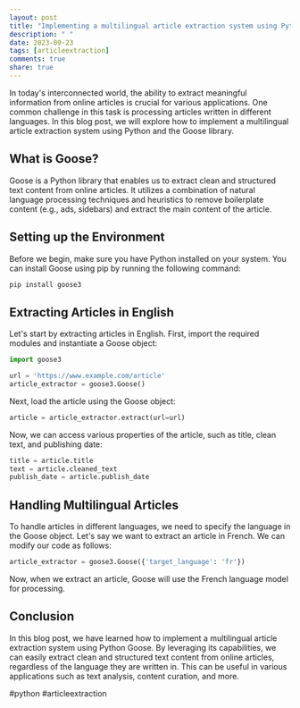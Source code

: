 ```yaml
---
layout: post
title: "Implementing a multilingual article extraction system using Python Goose"
description: " "
date: 2023-09-23
tags: [articleextraction]
comments: true
share: true
---
```


In today's interconnected world, the ability to extract meaningful information from online articles is crucial for various applications. One common challenge in this task is processing articles written in different languages. In this blog post, we will explore how to implement a multilingual article extraction system using Python and the Goose library.

## What is Goose?
Goose is a Python library that enables us to extract clean and structured text content from online articles. It utilizes a combination of natural language processing techniques and heuristics to remove boilerplate content (e.g., ads, sidebars) and extract the main content of the article.

## Setting up the Environment
Before we begin, make sure you have Python installed on your system. You can install Goose using pip by running the following command:

```python
pip install goose3
```

## Extracting Articles in English
Let's start by extracting articles in English. First, import the required modules and instantiate a Goose object:

```python
import goose3

url = 'https://www.example.com/article'
article_extractor = goose3.Goose()
```

Next, load the article using the Goose object:

```python
article = article_extractor.extract(url=url)
```

Now, we can access various properties of the article, such as title, clean text, and publishing date:

```python
title = article.title
text = article.cleaned_text
publish_date = article.publish_date
```

## Handling Multilingual Articles
To handle articles in different languages, we need to specify the language in the Goose object. Let's say we want to extract an article in French. We can modify our code as follows:

```python
article_extractor = goose3.Goose({'target_language': 'fr'})
```

Now, when we extract an article, Goose will use the French language model for processing.

## Conclusion
In this blog post, we have learned how to implement a multilingual article extraction system using Python Goose. By leveraging its capabilities, we can easily extract clean and structured text content from online articles, regardless of the language they are written in. This can be useful in various applications such as text analysis, content curation, and more.

#python #articleextraction